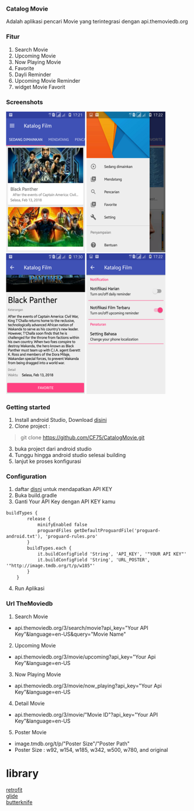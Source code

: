### Catalog Movie

Adalah aplikasi pencari Movie yang terintegrasi dengan api.themoviedb.org

### Fitur

1. Search Movie
2. Upcoming Movie
3. Now Playing Movie
4. Favorite
5. Dayli Reminder
6. Upcoming Movie Reminder
7. widget Movie Favorit


### Screenshots

<img src="https://github.com/CF75/CatalogMovie/blob/master/Screenshots/1.png" width="216" height="384">
<img src="https://github.com/CF75/CatalogMovie/blob/master/Screenshots/2.png" width="216" height="384">
<img src="https://github.com/CF75/CatalogMovie/blob/master/Screenshots/3.png" width="216" height="384">
<img src="https://github.com/CF75/CatalogMovie/blob/master/Screenshots/4.png" width="216" height="384">
<br/>

### Getting started
1. Install android Studio, Download [disini](https://developer.android.com/sdk/index.html)
2. Clone project :
> git clone https://github.com/CF75/CatalogMovie.git
3. buka project dari android studio
4. Tunggu hingga android studio selesai building
5. lanjut ke proses konfigurasi

### Configuration

1. daftar [disni](https://www.themoviedb.org/documentation/api) untuk mendapatkan API KEY
2. Buka build.gradle
3. Ganti Your API Key dengan API KEY kamu

>
	buildTypes {
        	release {
        	    minifyEnabled false
        	    proguardFiles getDefaultProguardFile('proguard-android.txt'), 'proguard-rules.pro'
        	}
        	buildTypes.each {
        	    it.buildConfigField 'String', 'API_KEY', '"YOUR API KEY"'
        	    it.buildConfigField 'String', 'URL_POSTER', '"http://image.tmdb.org/t/p/w185"'
        	}
    	}
    

4. Run Aplikasi


### Url TheMoviedb

1. Search Movie

* api.themoviedb.org/3/search/movie?api_key="Your API Key"&language=en-US&query="Movie Name"

2. Upcoming Movie

* api.themoviedb.org/3/movie/upcoming?api_key="Your Api Key"&language=en-US

3. Now Playing Movie

* api.themoviedb.org/3/movie/now_playing?api_key="Your Api Key"&language=en-US

4. Detail Movie

* api.themoviedb.org/3/movie/"Movie ID"?api_key="Your API Key"&language=en-US

5. Poster Movie 

* image.tmdb.org/t/p/"Poster Size"/"Poster Path"
* Poster Size : w92, w154, w185, w342, w500, w780, and original


# library

[retrofit](https://github.com/square/retrofit)
<br>
[glide](https://github.com/bumptech/glide)
<br>
[butterknife](https://github.com/JakeWharton/butterknife)

